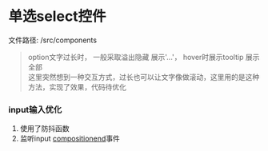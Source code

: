 # 单选select控件

文件路径: /src/components 

> option文字过长时， 一般采取溢出隐藏 展示'...'， hover时展示tooltip 展示全部  
这里突然想到一种交互方式，过长也可以让文字像做滚动，这里用的是这种方法，实现了效果，代码待优化

### input输入优化

1. 使用了防抖函数
2. 监听input [compositionend](https://developer.mozilla.org/en-US/docs/Web/API/Element/compositionend_event)事件
